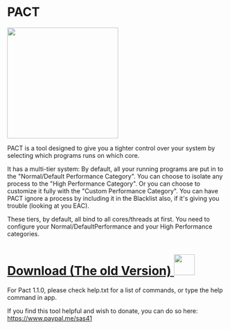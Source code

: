 
# PACT
<img src="https://raw.githubusercontent.com/sas41/ProcessAffinityControlTool/master/icon/PACT%20Logo.png" width="256">

PACT is a tool designed to give you a tighter control over your system by selecting which programs runs on which core.

It has a multi-tier system:
    By default, all your running programs are put in to the "Normal/Default Performance Category".
    You can choose to isolate any process to the "High Performance Category".
    Or you can choose to customize it fully with the "Custom Performance Category".
    You can have PACT ignore a process by including it in the Blacklist also, if it's giving you trouble (looking at you EAC).
    
These tiers, by default, all bind to all cores/threads at first.
You need to configure your Normal/DefaultPerformance and your High Performance categories.

# [Download (The old Version) <img src="https://raw.githubusercontent.com/sas41/ProcessAffinityControlTool/master/icon/PACT%20Logo.png" width="48">](https://github.com/sas41/ProcessAffinityControlTool/releases)

For Pact 1.1.0, please check help.txt for a list of commands, or type the help command in app.

If you find this tool helpful and wish to donate, you can do so here: https://www.paypal.me/sas41
